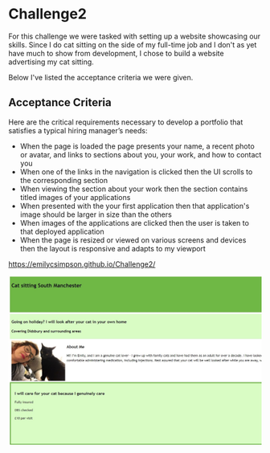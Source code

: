 # Challenge2

For this challenge we were tasked with setting up a website showcasing our skills. Since I do cat sitting on the side of my full-time job and I don't as yet have much to show from development, I chose to build a website advertising my cat sitting. 

Below I've listed the acceptance criteria we were given. 

## Acceptance Criteria

Here are the critical requirements necessary to develop a portfolio that satisfies a typical hiring manager’s needs:

* When the page is loaded the page presents your name, a recent photo or avatar, and links to sections about you, your work, and how to contact you
* When one of the links in the navigation is clicked then the UI scrolls to the corresponding section
* When viewing the section about your work then the section contains titled images of your applications
* When presented with the your first application then that application's image should be larger in size than the others
* When images of the applications are clicked then the user is taken to that deployed application
* When the page is resized or viewed on various screens and devices then the layout is responsive and adapts to my viewport


https://emilycsimpson.github.io/Challenge2/

![portfolio demo](./images/cat-sitting-web.jpg)
